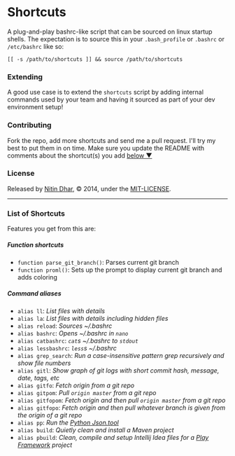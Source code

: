 Shortcuts
=========

A plug-and-play bashrc-like script that can be sourced on linux startup shells. The expectation is to source this in your `.bash_profile` or `.bashrc` or `/etc/bashrc` like so:

    [[ -s /path/to/shortcuts ]] && source /path/to/shortcuts

### Extending

A good use case is to extend the `shortcuts` script by adding internal commands used by your team and having it sourced as part of your dev environment setup!

### Contributing

Fork the repo, add more shortcuts and send me a pull request. I'll try my best to put them in on time. Make sure you update the README with comments about the shortcut(s) you add [below ▼](https://github.com/nitindhar7/shortcuts#list-of-shortcuts)

### License

Released by [Nitin Dhar](http://nitindhar.com/), © 2014, under the [MIT-LICENSE](https://raw.github.com/nitindhar7/shortcuts/master/MIT-LICENSE).

* * *

### List of Shortcuts

Features you get from this are:

##### Function shortcuts

- `function parse_git_branch()`: Parses current git branch
- `function proml()`: Sets up the prompt to display current git branch and adds coloring

##### Command aliases

- `alias ll`: *List files with details*
- `alias la`: *List files with details including hidden files*
- `alias reload`: *Sources ~/.bashrc*
- `alias bashrc`: *Opens ~/.bashrc in `nano`*
- `alias catbashrc`: *`cat`s ~/.bashrc to `stdout`*
- `alias lessbashrc`: *`less`s ~/.bashrc*
- `alias grep_search`: *Run a case-insensitive pattern grep recursively and show file numbers*
- `alias gitl`: *Show graph of git logs with short commit hash, message, date, tags, etc*
- `alias gitfo`: *Fetch origin from a git repo*
- `alias gitpom`: *Pull `origin master` from a git repo*
- `alias gitfopom`: *Fetch origin and then pull `origin master` from a git repo*
- `alias gitfopo`: *Fetch origin and then pull whatever branch is given from the origin of a git repo*
- `alias pp`: *Run the [Python Json.tool](http://docs.python.org/2/library/json.html)*
- `alias build`: *Quietly clean and install a Maven project*
- `alias pbuild`: *Clean, compile and setup Intellij Idea files for a [Play Framework](http://www.playframework.com/) project*
